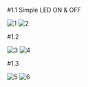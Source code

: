 #1.1 Simple LED ON & OFF


![1](https://user-images.githubusercontent.com/89326999/132112032-4d29b000-798f-4e55-9bd1-39cd20377e19.png)
![2](https://user-images.githubusercontent.com/89326999/132112037-72e71dd6-d8f6-4297-b5fb-012aaafa1614.png)



#1.2


![3](https://user-images.githubusercontent.com/89326999/132112067-9da0bf92-8220-40c7-861f-9838fe579f0e.png)
![4](https://user-images.githubusercontent.com/89326999/132112043-abc18e1e-b204-4dc1-a668-7d53bc60e55d.png)



#1.3


![5](https://user-images.githubusercontent.com/89326999/132112073-213bcd24-b135-4e44-a457-05cba46be041.png)
![6](https://user-images.githubusercontent.com/89326999/132112065-a504583b-20d4-44f9-9b44-772fa11dd08c.png)

